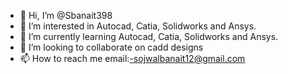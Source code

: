 - 👋 Hi, I’m @Sbanait398
- 👀 I’m interested in Autocad, Catia, Solidworks and Ansys.
- 🌱 I’m currently learning Autocad, Catia, Solidworks and Ansys.
- 💞️ I’m looking to collaborate on cadd designs
- 📫 How to reach me email:-sojwalbanait12@gmail.com

<!---
Sbanait398/Sbanait398 is a ✨ special ✨ repository because its `README.md` (this file) appears on your GitHub profile.
You can click the Preview link to take a look at your changes.
--->
